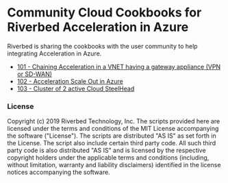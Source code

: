 # Community Cloud Cookbooks for Riverbed Acceleration in Azure

Riverbed is sharing the cookbooks with the user community to help integrating Acceleration in Azure.

- [101 - Chaining Acceleration in a VNET having a gateway appliance (VPN or SD-WAN)](./101-service-chain-gw-appliance)
- [102 - Acceleration Scale Out in Azure](./102-scale-out)
- [103 - Cluster of 2 active Cloud SteelHead](./103-deploy-active-active)

### License

Copyright (c) 2019 Riverbed Technology, Inc.
The scripts provided here are licensed under the terms and conditions of the MIT License accompanying the software ("License"). The scripts are distributed "AS IS" as set forth in the License. The script also include certain third party code. All such third party code is also distributed "AS IS" and is licensed by the respective copyright holders under the applicable terms and conditions (including, without limitation, warranty and liability disclaimers) identified in the license notices accompanying the software.
